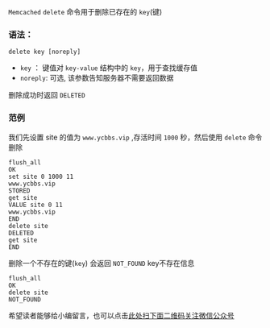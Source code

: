 `Memcached` `delete` 命令用于删除已存在的 `key`(键)

### 语法： ###

```
delete key [noreply]
```

 *  `key` ： 键值对 `key-value` 结构中的 `key`，用于查找缓存值
 *  `noreply`: 可选, 该参数告知服务器不需要返回数据

删除成功时返回 `DELETED`

### 范例 ###

我们先设置 site 的值为 `www.ycbbs.vip` ,存活时间 `1000` 秒，然后使用 `delete` 命令删除

```
flush_all
OK
set site 0 1000 11
www.ycbbs.vip
STORED
get site
VALUE site 0 11
www.ycbbs.vip
END
delete site
DELETED
get site
END
```

删除一个不存在的键(`key`) 会返回 `NOT_FOUND` key不存在信息

```
flush_all
OK
delete site
NOT_FOUND
```

希望读者能够给小编留言，也可以点击[此处扫下面二维码关注微信公众号](https://www.ycbbs.vip/?p=28 "此处扫下面二维码关注微信公众号")